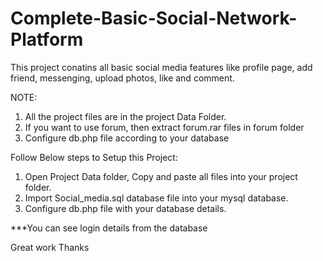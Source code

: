 # Complete-Basic-Social-Network-Platform
This project conatins all basic social media features like profile page, add friend, messenging, upload photos, like and comment.

NOTE:
1. All the project files are in the project Data Folder.
2. If you want to use forum, then extract forum.rar files in forum folder
3. Configure db.php file according to your database

Follow Below steps to Setup this Project:
1. Open Project Data folder, Copy and paste all files into your project folder.
2. Import Social_media.sql database file into your mysql database.
3. Configure db.php file with your database details.

***You can see login details from the database

Great work Thanks
